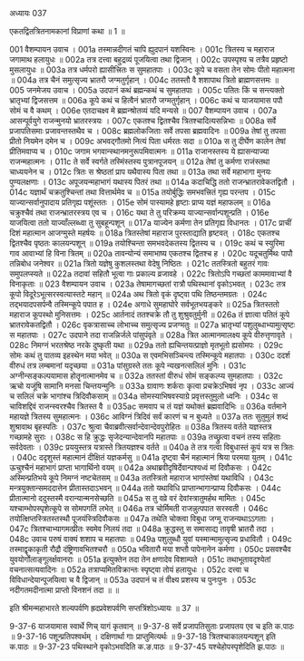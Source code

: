 अध्यायः 037

एकतद्वितत्रितनामकानां विप्राणां कथा ॥ 1 ॥

001	वैशम्पायन उवाच ।
001a	तस्मान्नदीगतं चापि ह्युदपानं यशस्विनः ।
001c	त्रितस्य च महाराज जगामाथ हलायुधः ॥
002a	तत्र दत्त्वा बहुद्रव्यं पूजयित्वा तथा द्विजान् ।
002c	उपस्पृश्य च तत्रैव प्रहृष्टो मुसलायुधः ॥
003a	तत्र धर्मपरो ह्यासीत्त्रितः स सुमहातपाः ।
003c	कूपे च वसता तेन सोमः पीतो महात्मना ॥
004a	तत्र चैनं समुत्सृज्य भ्रातरौ जग्मतुर्गृहान् ।
004c	ततस्तौ वै शशापाथ त्रितो ब्राह्मणसत्तमः ॥
005	जनमेजय उवाच ।
005a	उदपानं कथं ब्रह्मन्कथं च सुमहातपाः ।
005c	पतितः किं च सन्त्यक्तो भ्रातृभ्यां द्विजसत्तम ॥
006a	कूपे कथं च हित्वैनं भ्रातरौ जग्मतुर्गृहान् ।
006c	कथं च याजयामास पपौ सोमं च वै कथम् ।
006e	एतदाचक्ष्व मे ब्रह्मन्श्रोतव्यं यदि मन्यसे ॥
007	वैशम्पायन उवाच ।
007a	आसन्पूर्वयुगे राजन्मुनयो भ्रातरस्त्रयः ।
007c	एकतश्च द्वितश्चैव त्रितश्चादित्यसन्निभाः ॥
008a	सर्वे प्रजापतिसमाः प्रजावन्तस्तथैव च ।
008c	ब्रह्मलोकजिताः सर्वे तपसा ब्रह्मवादिनः ॥
009a	तेषां तु तपसा प्रीतो नियमेन दमेन च ।
009c	अभवद्गौतमो नित्यं पिता धर्मरतः सदा ॥
010a	स तु दीर्घेण कालेन तेषां प्रीतिमवाप्य च ।
010c	जगाम भगवान्स्थानमनुरूपमिवात्मनः ॥
011a	राजानस्तस्य ये ह्यासन्याज्या राजन्महात्मनः ।
011c	ते सर्वे स्वर्गते तस्मिंस्तस्य पुत्रानपूजयन् ॥
012a	तेषां तु कर्मणा राजंस्तथा चाध्ययनेन च ।
012c	त्रितः स श्रेष्ठतां प्राप यथैवास्य पिता तथा ॥
013a	तथा सर्वे महाभागा मुनयः पुण्यलक्षणाः ।
013c	अपूजयन्महाभागं यथास्य पितरं तथा ॥
014a	कदाचिद्धि ततो राजन्भ्रातरावेकतद्वितौ ।
014c	यज्ञार्थं चक्रतुश्चिन्तां तथा वित्तार्थमेव च ॥
015a	तयोर्बुद्धिः समभवत्त्रितं गृह्य परन्तप ।
015c	याज्यान्सर्वानुपादाय प्रतिगृह्य पशूंस्ततः ।
015e	सोमं पास्यामहे हृष्टाः प्राप्य यज्ञं महाफलम् ॥
016a	चक्रुश्चैवं तथा राजन्भ्रातरस्त्रय एव च ।
016c	यथा ते तु परिक्रम्य याज्यान्सर्वान्पशून्प्रति ।
016e	याजयित्वा ततो याज्याँल्लब्ध्वा तु सुबहून्पशून् ॥
017a	याज्येन कर्मणा तेन प्रतिगृह्य विधानतः ।
017c	प्राचीं दिशं महात्मान आजग्मुस्ते महर्षयः ॥
018a	त्रितस्तेषां महाराज पुरस्ताद्याति हृष्टवत् ।
018c	एकतश्च द्वितश्चैव पृष्ठतः कालयन्पशून् ॥
019a	तयोश्चिन्ता समभवदेकतस्य द्वितस्य च ।
019c	कथं च स्युरिमा गाव आवाभ्यां हि विना त्रितम् ॥
020a	तावन्योन्यं समाभाष्य एकतश्च द्वितश्च ह ।
020c	यदूचतुर्मिथः पापौ तन्निबोध जनेश्वर ॥
021a	त्रितो यज्ञेषु कुशलस्तथा वेदेषु निष्ठितः ।
021c	ततस्त्रितो बहुतरं गावः समुपलप्स्यते ॥
022a	तदावां सहितौ भूत्वा गाः प्रकाल्य व्रजावहे ।
022c	त्रितोऽपि गच्छतां काममावाभ्यां वै विनाकृताः ॥
023	वैशम्पायन उवाच ।
023a	तेषामागच्छतां रात्रौ पथिस्थानां वृकोऽभवत् ।
023c	तत्र कूपो विदूरेऽभूत्सरस्वत्यास्तटे महान् ॥
024a	अथ त्रितो वृकं दृष्ट्वा पथि तिष्ठन्तमग्रतः ।
024c	तद्भयादपसर्पन्वै तस्मिन्कूपे पपात ह ।
024e	अगाधे सुमहाघोरे सर्वभूतभयङ्करे ॥
025a	त्रितस्ततो महाराज कूपस्थो मुनिसत्तमः ।
025c	आर्तनादं ततश्चक्रे तौ तु शुश्रुवतुर्मुनी ॥
026a	तं ज्ञात्वा पतितं कूपे भ्रातरावेकतद्वितौ ।
026c	वृकत्रासाच्च लोभाच्च समुत्सृज्य प्रजग्मतुः ॥
027a	भ्रातृभ्यां पशुलुब्धाभ्यामुत्सृष्टः स महातपाः ।
027c	उदपाने तदा राजन्निर्जले पांसुपंवृते ॥
028a	त्रित आत्मानमालक्ष्य कूपे वीरुत्तृणावृते ।
028c	निमग्नं भरतश्रेष्ठ नरके दुष्कृती यथा ॥
029a	ततो ह्यचिन्तयत्प्राज्ञो मृतभूतो ह्यसोमपः ।
029c	सोमः कथं तु पातव्य इहस्थेन मया भवेत् ॥
030a	स एवमभिसञ्चिन्त्य तस्मिन्कूपे महातपाः ।
030c	ददर्श वीरुधं तत्र लम्बमानां यदृच्छया ॥
031a	पांसुग्रस्ते ततः कूपे न्यखनत्सलिलं मुनिः ।
031c	अग्नीन्सङ्कल्पयामास होतॄनात्मानमेव च ॥
032a	ततस्तां वीरुधं सोमं सङ्कल्प्य सुमहातपाः ।
032c	ऋचो यजूंषि सामानि मनसा चिन्तयन्मुनिः ॥
033a	ग्रावाणः शर्कराः कृत्वा प्रचक्रेऽभिषवं नृप ।
033c	आज्यं च सलिलं चक्रे भागांश्च त्रिदिवौकसाम् ॥
034a	सोमस्याभिषवस्याग्रे प्रवृत्तस्तुमुलो ध्वनिः ।
034c	स चाविशद्दिवं राजन्स्वरश्चैव त्रितस्त वै ॥
035ac	समवाप च तं यज्ञं यथोक्तं ब्रह्मवादिभिः ॥
036a	वर्तमाने महायज्ञे त्रितस्य सुमहात्मनः ।
036c	आविग्नं त्रिदिवं सर्वं कारणं च न बुध्यते ॥
037a	ततः सुतुमुलं शब्दं शुश्रावाथ बृहस्पतिः ।
037c	श्रुत्वा चैवाब्रवीत्सर्वान्देवान्देवपुरोहितः ॥
038a	त्रितस्य वर्तते यज्ञस्तत्र गच्छामहे सुराः ।
038c	स हि क्रुद्धः सृजेदन्यान्देवानपि महातपाः ॥
039a	तच्छ्रुत्वा वचनं तस्य सहिताः सर्वदेवताः ।
039c	प्रययुस्तत्र यत्रास्ते त्रितयज्ञश्च वर्तते ॥
040a	ते तत्र गत्वा विबुधास्तं कूपं यत्र स त्रितः ।
040c	ददृशुस्तं महात्मानं दीक्षितं यज्ञकर्मसु ॥
041a	दृष्ट्वा चैनं महात्मानं श्रिया परमया युतम् ।
041c	ऊचुश्चैनं महाभागं प्राप्ता भागार्थिनो वयम् ॥
042a	अथाब्रवीदृषिर्देवान्पश्यध्वं मां दिवौकसः ।
042c	अस्मिन्प्रतिभये कूपे निमग्नं नष्टचेतसम् ॥
043a	ततस्त्रितो महाराज भागांस्तेषां यथाविधि ।
043c	मन्त्रयुक्तान्समददात्तेन प्रीतास्तदाऽभवन् ॥
044a	ततो यथाविधि प्राप्तान्भागान्प्राप्य दिवौकसः ।
044c	प्रीतात्मानो ददुस्तस्मै वरान्यान्मनसेच्छति ॥
045a	स तु वव्रे वरं देवांस्त्रातुमर्हथ मामितः ।
045c	यश्चाम्भोपस्पृशेत्कूपे स सोमपगतिं लभेत् ॥
046a	तत्र चोर्मिमती राजन्नुत्पपात सरस्वती ।
046c	तयोत्क्षिप्तस्त्रितस्तस्थौ पूजयंस्त्रिदिवौकसः ॥
047a	तथेति चोक्त्वा विबुधा जग्मू राजन्यथाऽऽगताः ।
047c	त्रितश्चाभ्यागमत्प्रीतः स्वमेव निलयं तदा ॥
048a	क्रुद्धस्तु स समासाद्य तावृषी भ्रातरौ तदा ।
048c	उवाच परुषं वाक्यं शशाप च महातपाः ॥
049a	पशुलुब्धौ युवां यस्मान्मामुत्सृज्य प्रधावितौ ।
049c	तस्माद्वृकाकृती रौद्रौ दंष्ट्रिणावभितश्चरौ ॥
050a	भवितारौ मया शप्तौ पापेनानेन कर्मणा ।
050c	प्रसवश्चैव युवयोर्गोलाङ्गूलर्क्षवानराः ॥
051a	इत्युक्तेन तदा तेन क्षणादेव विशाम्पते ।
051c	तथाभूतावदृश्येतां वचनात्सत्यवादिनः ॥
052a	तत्राप्यमितविक्रान्तः स्पृष्ट्वा तोयं हलायुधः ।
052c	दत्त्वा च विविधान्देयान्पूजयित्वा च वै द्विजान् ॥
053a	उदपानं च तं वीक्ष्य प्रशस्य च पुनःपुनः ।
053c	नदीगतमदीनात्मा प्राप्तो विनशनं तदा ॥ ॥

इति श्रीमन्महाभारते शल्यपर्वणि ह्रदप्रवेशपर्वणि सप्तत्रिंशोऽध्यायः ॥ 37 ॥

9-37-6 याजयामास स्वार्थे णिच् यागं कृतवान् ॥ 9-37-8 सर्वे प्रजापतिसुताः प्रजापतय एव च इति क.पाठः ॥ 9-37-16 पशून्प्रतिपश्वर्थम् । दक्षिणार्था गाः प्राप्तुमित्यर्थः ॥ 9-37-18 त्रितश्चाकालयन्पशून् इति क.पाठः ॥ 9-37-23 पथिस्थाने वृकोऽभवदिति क.ङ.पाठः ॥ 9-37-45 यश्चेहोपस्पृशेदिति झ.पाठः ॥
